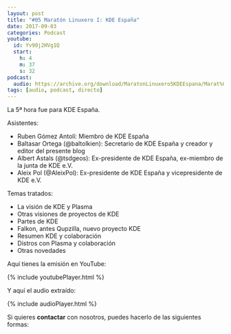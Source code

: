 ```yaml
---
layout: post
title: "#05 Maratón Linuxero I: KDE España"
date: 2017-09-03
categories: Podcast
youtube:
  id: Yv90j2HVg1Q
  start:
    h: 4
    m: 37
    s: 32
podcast:
  audio: https://archive.org/download/MaratonLinuxero5KDEEspana/Marat%C3%B3n%20Linuxero%205%20KDE%20Espa%C3%B1a
tags: [audio, podcast, directo]
---
```

La 5ª hora fue para KDE España.

Asistentes:
* Ruben Gómez Antolí: Miembro de KDE España
* Baltasar Ortega (@baltolkien): Secretario de KDE España y creador y editor del presente blog
* Albert Astals (@tsdgeos): Ex-presidente de KDE España, ex-miembro de la junta de KDE e.V.
* Aleix Pol (@AleixPol): Ex-presidente de KDE España y vicepresidente de KDE e.V.

Temas tratados:
* La visión de KDE y Plasma
* Otras visiones de proyectos de KDE
* Partes de KDE
* Falkon, antes Qupzilla, nuevo proyecto KDE
* Resumen KDE y colaboración
* Distros con Plasma y colaboración
* Otras novedades

Aquí tienes la emisión en YouTube:

{% include youtubePlayer.html %}

Y aquí el audio extraído:

{% include audioPlayer.html %}

Si quieres **contactar** con nosotros, puedes hacerlo de las siguientes formas:
